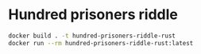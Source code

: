 # Hundred prisoners riddle

```bash
docker build . -t hundred-prisoners-riddle-rust
docker run --rm hundred-prisoners-riddle-rust:latest
```
